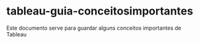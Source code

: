 # tableau-guia-conceitosimportantes
Este documento serve para guardar alguns conceitos importantes de Tableau
